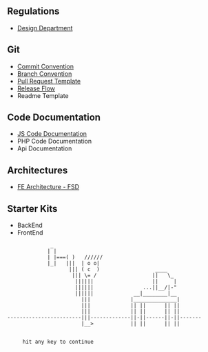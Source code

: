 ## Regulations
- [Design Department](regulations/design-dep.md)

## Git
- [Commit Convention](git/commit-conv.md)
- [Branch Convention](git/branch-conv.md)
- [Pull Request Template](git/pr-conv.md)
- [Release Flow](https://github.com/delaemit/Conventions/blob/main/git/branch-conv.md#release)
- Readme Template

## Code Documentation
- [JS Code Documentation](code-docs/frontend.md)
- PHP Code Documentation
- Api Documentation

## Architectures
- [FE Architecture - FSD](arch/fsd.md)


## Starter Kits
- BackEnd
- FrontEnd

```
              _
             | |
             | |===( )   //////
             |_|   |||  | o o|
                    ||| ( c  )                  ____
                     ||| \= /                  ||   \_
                      ||||||                   ||     |
                      ||||||                ...||__/|-"
                      ||||||             __|________|__
                        |||             |______________|
                        |||             || ||      || ||
                        |||             || ||      || ||
------------------------|||-------------||-||------||-||-------
                        |__>            || ||      || ||


     hit any key to continue
```

